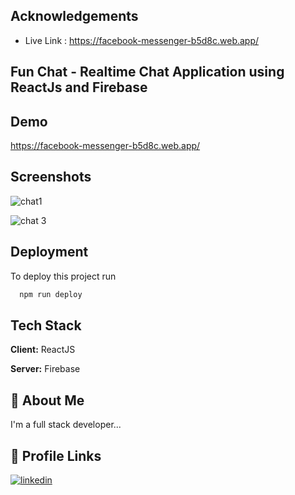 
## Acknowledgements

 - Live Link : https://facebook-messenger-b5d8c.web.app/


## Fun Chat - Realtime Chat Application using ReactJs and Firebase
## Demo

https://facebook-messenger-b5d8c.web.app/
## Screenshots

![chat1](https://user-images.githubusercontent.com/97735833/222905579-020f3f6e-b3d4-4952-8418-0aea63146384.jpg)

![chat 3](https://user-images.githubusercontent.com/97735833/222906149-3620681e-1b28-4693-8210-666a8fada2fd.jpg)


## Deployment

To deploy this project run

```bash
  npm run deploy
```


## Tech Stack

**Client:** ReactJS

**Server:** Firebase


## 🚀 About Me
I'm a full stack developer...


## 🔗 Profile Links
[![linkedin](https://img.shields.io/badge/linkedin-0A66C2?style=for-the-badge&logo=linkedin&logoColor=white)](https://www.linkedin.com/in/arshad-shirgave-a06528214/)


